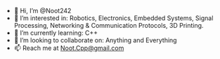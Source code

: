 - 👋 Hi, I’m @Noot242
- 👀 I’m interested in: Robotics, Electronics, Embedded Systems, Signal Processing, Networking & Communication Protocols, 3D Printing.
- 🌱 I’m currently learning: C++
- 💞️ I’m looking to collaborate on: Anything and Everything
- 📫 Reach me at Noot.Cpp@gmail.com

<!---
Noot242/Noot242 is a ✨ special ✨ repository because its `README.md` (this file) appears on your GitHub profile.
You can click the Preview link to take a look at your changes.
--->
